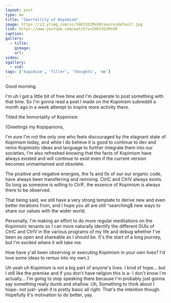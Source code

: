 ```yaml
---
layout: post
type: me
title: "Imortallity of Kopimism"
image: https://i3.ytimg.com/vi/5XKY2QJMshM/maxresdefault.jpg
link: https://www.youtube.com/watch?v=5XKY2QJMshM
caption: 
gallery:
  - title: 
    gimage: 
    url: 
video: 
vgallery:
  - vid: 
tags: ['kopimism', 'filler', 'thoughts', 'me']
---
```

Good morning.

I'm uh I got a little bit of free time and I'm desperate to post something with that time. So I'm gonna read a post I made on the Kopimism subreddit a month ago in a week attempt to inspire more activity there.

Titled the Immortality of Kopimism

{Greetings my Kopipanions,

I'm sure I'm not the only one who feels discouraged by the stagnant state of Kopimism today, and while I do believe it is good to continue to dev and remix Kopimistic ideas and language to further integrate them into our societies, I'm also refreshed knowing that the facts of Kopimism have always existed and will continue to exist even if the current version becomes unmaintained and obsolete.

The positive and negative energies, the 1s and 0s of our our organic code, have always been transferring and remixing. CtrlC and CtrlV always exists. So long as someone is willing to CtrlF, the essence of Kopimism is always there to be observed.

That being said, we still have a very strong template to derive new and even better iterations from, and I hope you all are still ^searching$ new ways to share our values with the wider world.

Personally, I'm making an effort to do more regular meditations on the Kopimistic tenants so I can more naturally identify the different GUIs of CtrlC and CtrlV in the various programs of my life and debug whether I've been as open and shareable as I should be. It's the start of a long journey, but I'm excited where it will take me.

How have y'all been observing or executing Kopimism in your own lives? I'd love some ideas to remux into my own.}

Uh yeah uh Kopimism is not a big part of anyone's lives. I kind of hope... but I still like the premise and if you don't have religion this is a- I don't know I'm actually... I'm going to stop speaking there because I'm probably just gonna say something really dumb and shallow. Uh, Something to think about I hope- not just- yeah it is pretty basic all right. That's the intention though. Hopefully it's motivation to do better, yay.
